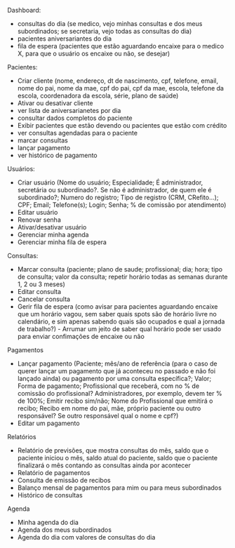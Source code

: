 Dashboard:
 - consultas do dia (se medico, vejo minhas consultas e dos meus subordinados; se secretaria, vejo todas as consultas do dia)
 - pacientes aniversariantes do dia
 - fila de espera (pacientes que estão aguardando encaixe para o medico X, para que o usuário os encaixe ou não, se desejar)

 Pacientes:
 - Criar cliente (nome, endereço, dt de nascimento, cpf, telefone, email, nome do pai, nome da mae, cpf do pai, cpf da mae, escola, telefone da escola, coordenadora da escola, série, plano de saúde)
 - Ativar ou desativar cliente
 - ver lista de aniversarianetes por dia
 - consultar dados completos do paciente
 - Exibir pacientes que estão devendo ou pacientes que estão com crédito
 - ver consultas agendadas para o paciente
 - marcar consultas
 - lançar pagamento
 - ver histórico de pagamento


Usuários:
 - Criar usuário (Nome do usuário; Especialidade;  É administrador, secretária ou subordinado?. Se não é administrador, de quem ele é subordinado?; Numero do registro; Tipo de registro (CRM, CRefito...); CPF; Email; Telefone(s); Login; Senha; % de comissão por atendimento)
 - Editar usuário
 - Renovar senha
 - Ativar/desativar usuário
 - Gerenciar minha agenda
 - Gerenciar minha fila de espera

Consultas:
 - Marcar consulta (paciente; plano de saude; profissional; dia; hora; tipo de consulta; valor da consulta; repetir horário todas as semanas durante 1, 2 ou 3 meses)
 - Editar consulta
 - Cancelar consulta
 - Gerir fila de espera (como avisar para pacientes aguardando encaixe que um horário vagou, sem saber quais spots são de horário livre no calendário, e sim apenas sabendo quais são ocupados e qual a jornada de trabalho?) - Arrumar um jeito de saber qual horário pode ser usado para enviar confimações de encaixe ou não


Pagamentos
 - Lançar pagamento (Paciente; mês/ano de referência (para o caso de querer lançar um pagamento que já aconteceu no passado e não foi lançado ainda) ou pagamento por uma consulta específica?; Valor; Forma de pagamento; Profissional que receberá, com no % de comissão do profissional? Administradores, por exemplo, devem ter % de 100%; Emitir recibo sim/não; Nome do Profissional que emitirá o recibo; Recibo em nome do pai, mãe, próprio paciente ou outro responsável? Se outro responsável qual o nome e cpf?)
 - Editar um pagamento


Relatórios
 - Relatório de previsões, que mostra consultas do mês, saldo que o paciente iniciou o mês, saldo atual do paciente, saldo que o paciente finalizará o mês contando as consultas ainda por acontecer
 - Relatório de pagamentos
 - Consulta de emissão de recibos
 - Balanço mensal de pagamentos para mim ou para meus subordinados
 - Histórico de consultas

 Agenda
 - Minha agenda do dia
 - Agenda dos meus subordinados
 - Agenda do dia com valores de consultas do dia